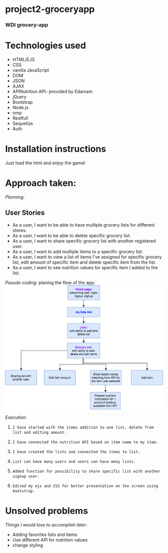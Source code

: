 # project2-groceryapp
### WDI grocery-app

# Technologies used #

* HTML/EJS
* CSS
* vanilla JavaScript
* DOM
* JSON
* AJAX
* APINutrition API- provided by Edamam
* jQuery
* Bootstrap
* Node.js
* nmp
* Restfull
* Sequelize
* Auth

# Installation instructions #

Just load the html and enjoy the game!
 
# Approach taken: #

_Planning:_
## User Stories ##

* As a user, I want to be able to have multiple grocery lists for different stores.
* As a user, I want to be able to delete specific grocery list.
* As a user, I want to share specific grocery list with another registered user.
* As a user, I want to add multiple items to a specific grocery list.
* As a user, I want to view a list of items I've assigned for specific grocery list, edit amount of specific item and delete specific item from the list.
* As a user, I want to see nutrition values for specific item I added to the list.

_Pseudo coding:_
planing the flow of the app:
![picture](static/img/flowchartapp.png)

_Execution:_ 

1.     I have started with the items addition to one list, delete from list and editing amount.

2.     I have connected the nutrition API based on item name to my item.

3.     I have created the lists and connected the items to list.

4.     List can have many users and users can have many lists.

5.     Added function for possibility to share specific list with another signup user.

6.     Edited my ejs and CSS for better presentation on the screen using bootstrap.

# Unsolved problems #
_Things I would love to accomplish later:_
* Adding favorites lists and items
* Use different API for nutrition values
* change styling
